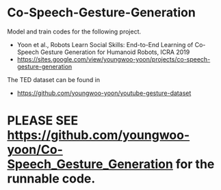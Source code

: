 # Co-Speech-Gesture-Generation

Model and train codes for the following project.

* Yoon et al., Robots Learn Social Skills: End-to-End Learning of Co-Speech Gesture Generation for Humanoid Robots, ICRA 2019
* https://sites.google.com/view/youngwoo-yoon/projects/co-speech-gesture-generation

The TED dataset can be found in

* https://github.com/youngwoo-yoon/youtube-gesture-dataset

# PLEASE SEE https://github.com/youngwoo-yoon/Co-Speech_Gesture_Generation for the runnable code.
